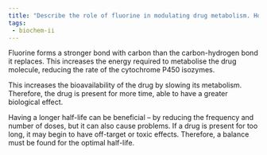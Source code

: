 ```yaml
---
title: "Describe the role of fluorine in modulating drug metabolism. How does fluorine substitution affect the bioavailability of a drug by decreasing its metabolism? "
tags:
 - biochem-ii
---
```

Fluorine forms a stronger bond with carbon than the carbon-hydrogen bond it replaces. This increases the energy required to metabolise the drug molecule, reducing the rate of the cytochrome P450 isozymes.  

This increases the bioavailability of the drug by slowing its metabolism. Therefore, the drug is present for more time, able to have a greater biological effect. 

Having a longer half-life can be beneficial – by reducing the frequency and number of doses, but it can also cause problems. If a drug is present for too long, it may begin to have off-target or toxic effects. Therefore, a balance must be found for the optimal half-life.  
